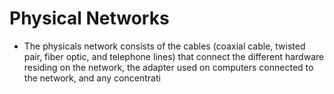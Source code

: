 # Physical Networks
- The physicals network consists of the cables (coaxial cable, twisted pair, fiber optic, and telephone lines) that connect the different hardware residing on the network, the adapter used on computers connected to the network, and any concentrati
<!--stackedit_data:
eyJoaXN0b3J5IjpbMTA5MTQwOTk3OV19
-->